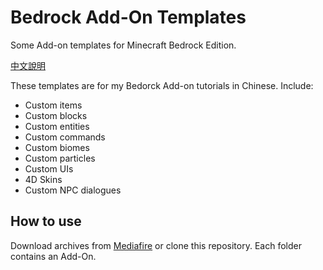 # Bedrock Add-On Templates
Some Add-on templates for Minecraft Bedrock Edition.

[中文說明](https://github.com/ivon852/bedrock_addon_templates/blob/main/README.md)

These templates are for my Bedorck Add-on tutorials in Chinese. Include:

- Custom items
- Custom blocks
- Custom entities
- Custom commands
- Custom biomes
- Custom particles
- Custom UIs
- 4D Skins
- Custom NPC dialogues

## How to use
Download archives from [Mediafire](https://www.mediafire.com/folder/0fxoez81g3y5o/Tutorial) or clone this repository. Each folder contains an Add-On.
